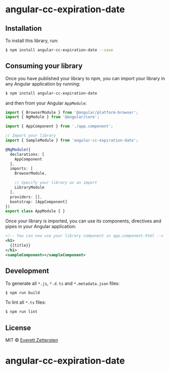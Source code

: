 # angular-cc-expiration-date

## Installation

To install this library, run:

```bash
$ npm install angular-cc-expiration-date --save
```

## Consuming your library

Once you have published your library to npm, you can import your library in any Angular application by running:

```bash
$ npm install angular-cc-expiration-date
```

and then from your Angular `AppModule`:

```typescript
import { BrowserModule } from '@angular/platform-browser';
import { NgModule } from '@angular/core';

import { AppComponent } from './app.component';

// Import your library
import { SampleModule } from 'angular-cc-expiration-date';

@NgModule({
  declarations: [
    AppComponent
  ],
  imports: [
    BrowserModule,

    // Specify your library as an import
    LibraryModule
  ],
  providers: [],
  bootstrap: [AppComponent]
})
export class AppModule { }
```

Once your library is imported, you can use its components, directives and pipes in your Angular application:

```xml
<!-- You can now use your library component in app.component.html -->
<h1>
  {{title}}
</h1>
<sampleComponent></sampleComponent>
```

## Development

To generate all `*.js`, `*.d.ts` and `*.metadata.json` files:

```bash
$ npm run build
```

To lint all `*.ts` files:

```bash
$ npm run lint
```

## License

MIT © [Everett Zettersten](mailto:Everett@zettersten.com)
# angular-cc-expiration-date
